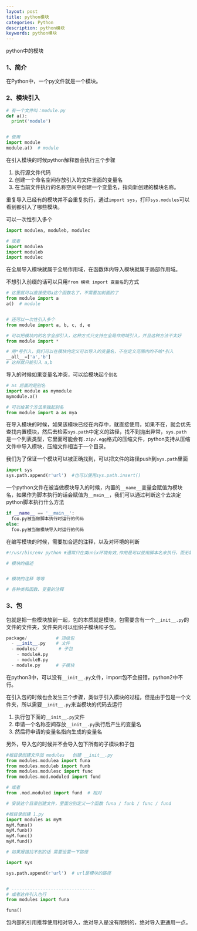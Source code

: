 ```yaml
---
layout: post
title: python模块
categories: Python
description: python模块
keywords: python模块
---
```


python中的模块

### 1、简介

在Python中，一个py文件就是一个模块。

### 2、模块引入

```py
# 有一个文件叫：module.py
def a():
  print('module')


# 使用
import module
module.a()  # module
```

在引入模块的时候python解释器会执行三个步骤

1. 执行源文件代码
2. 创建一个命名空间存放引入的文件里面的变量名
3. 在当前文件执行的名称空间中创建一个变量名，指向新创建的模块名称。

重复导入已经有的模块并不会重复执行，通过`import sys`，打印`sys.modules`可以看到都引入了哪些模块。

可以一次性引入多个

```py
import modulea, moduleb, modulec

# 或者
import modulea
import moduleb
import modulec
```

在全局导入模块就属于全局作用域，在函数体内导入模块就属于局部作用域。

不想引入前缀的话可以只用`from 模块 import 变量名`的方式

```py
# 这里就可以直接使用a这个函数名了，不需要加前面的了
from module import a
a()  # module


# 还可以一次性引入多个
from module import a, b, c, d, e

# 可以把模块内的名字全部引入，这种方式只支持在全局作用域引入，并且这种方法不太好
from module import *

# 用*号引入，我们可以在模块内定义可以导入的变量名，不在定义范围内的不给*引入
__all__=['a','b']
# 这样就只能引入 a,b
```

导入的时候如果变量名冲突，可以给模块起个`别名`

```py
# as 后面的是别名
import module as mymodule
mymodule.a()

# 可以给某个方法单独起别名
from module import a as mya
```

在导入模块的时候，如果该模块已经在内存中，就直接使用，如果不在，就会优先查找内置模块，然后去检索`sys.path`中定义的路径，找不到抛出异常，`sys.path`是一个列表类型，它里面可能会有`.zip/.egg`格式的压缩文件，python支持从压缩文件中导入模块，压缩文件相当于一个目录。

我们为了保证一个模块可以被正确找到，可以把文件的路径push到`sys.path`里面

```py
import sys
sys.path.append(r'url')  #也可以使用sys.path.insert()
```

一个python文件在被当做模块导入的时候，内置的`__name__`变量会赋值为模块名，如果作为脚本执行的话会赋值为`__main__`，我们可以通过判断这个去决定python脚本执行什么方法

```py
if __name__ == '__main__':
  foo.py被当做脚本执行时运行的代码
else:
  foo.py被当做模块导入时运行的代码
```

在编写模块的时候，需要加合适的注释，以及对环境的判断

```py
#!/usr/bin/env python #通常只在类unix环境有效,作用是可以使用脚本名来执行，而无需直接调用解释器。

# 模块的描述


# 模块的注释 等等

# 各种类和函数、变量的注释
```

### 3、包

包就是把一些模块放到一起，包的本质就是模块，包需要含有一个`__init__.py`的文件的文件夹，文件夹内可以组织子模块和子包。

```py
package/           # 顶级包
  - __init__.py    # 文件
  - modules/        # 子包
    - moduleA.py
    - moduleB.py
  - module.py      # 子模块
```

在python3中，可以没有`__init__.py`文件，import包不会报错，python2中不行。

在引入包的时候也会发生三个步骤，类似于引入模块的过程，但是由于包是一个文件夹，所以需要`__init__.py`来当模块的代码去运行

1. 执行包下面的`__init__.py`文件
2. 申请一个名称空间存放`__init__.py`执行后产生的变量名
3. 然后将申请的变量名指向生成的变量名

另外，导入包的时候并不会导入包下所有的子模块和子包

```py
#根目录创建文件加 modules   创建 __init__.py
from modules.modulea import funa
from modules.moduleb import funb
from modules.modulesc import func
from modules.mod.moduled import fund

# 或者
from .mod.moduled import fund  # 相对

# 安装这个目录创建文件，里面分别定义一个函数 funa / funb / func / fund

#根目录创建 1.py 
import modules as myM
myM.funa()
myM.funb()
myM.func()
myM.fund()

# 如果报错找不到的话 需要设置一下路径

import sys

sys.path.append(r'url')  # url是模块的路径


# --------------------------------
# 或者这样引入也行
from modules import funa

funa()

```

包内部的引用推荐使用相对导入，绝对导入是没有限制的，绝对导入更通用一点。
